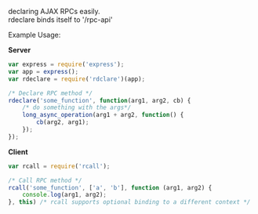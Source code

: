 declaring AJAX RPCs easily.  
rdeclare binds itself to '/rpc-api' 

Example Usage:

**Server**
```js
var express = require('express');
var app = express();
var rdeclare = require('rdclare')(app);

/* Declare RPC method */
rdeclare('some_function', function(arg1, arg2, cb) {
    /* do something with the args*/
    long_async_operation(arg1 + arg2, function() {
        cb(arg2, arg1);
    });
});    

```

**Client**
```js
var rcall = require('rcall'); 

/* Call RPC method */
rcall('some_function', ['a', 'b'], function (arg1, arg2) {
    console.log(arg1, arg2);
}, this) /* rcall supports optional binding to a different context */
```

